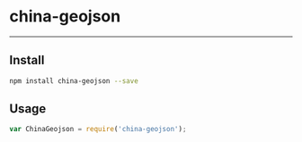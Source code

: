 # china-geojson


---

## Install

```bash
npm install china-geojson --save
```

## Usage

```js
var ChinaGeojson = require('china-geojson');
```
